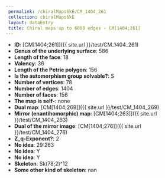 ```yaml
--- 
 permalink: /chiralMaps6kE/CM_1404_261 
 collection: chiralMaps6kE
 layout: dataEntry
 title: Chiral maps up to 6000 edges - CM[1404;261]
---
```


- **ID**: [CM[1404;261]]({{ site.url }}/test/CM_1404_261)
- **Genus of the underlying surface**: 586
- **Length of the face**: 18
- **Valency**: 36
- **Length of the Petrie polygon**: 156
- **Is the automorphism group solvable?**: S
- **Number of vertices**: 78
- **Number of edges**: 1404
- **Number of faces**: 156
- **The map is self-**: none
- **Dual map**: [CM[1404;269]]({{ site.url }}/test/CM_1404_269)
- **Mirror (enantihomorphic) map**: [CM[1404;263]]({{ site.url }}/test/CM_1404_263)
- **Dual of the mirror image**: [CM[1404;276]]({{ site.url }}/test/CM_1404_276)
- **Z_q-Exponent?**: 2
- **No idea**:  29:263
- **No idea**: Y
- **No idea**: Y
- **Skeleton**: Sk(78;2)^12
- **Some other kind of skeleton**: nan
